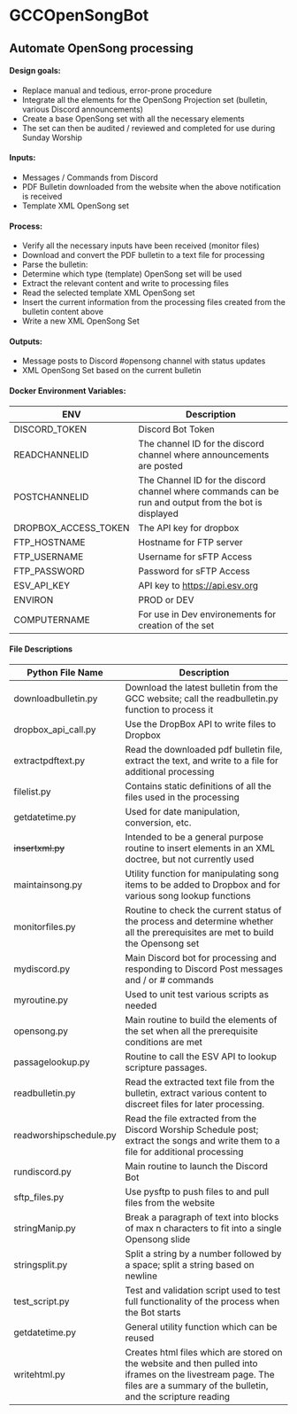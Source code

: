 # GCCOpenSongBot
## Automate OpenSong processing

#### Design goals:
* Replace manual and tedious, error-prone procedure
*	Integrate all the elements for the OpenSong Projection set (bulletin, various Discord announcements)
*	Create a base OpenSong set with all the necessary elements
*	The set can then be audited / reviewed and completed for use during Sunday Worship

#### Inputs:
*	Messages / Commands from Discord
*	PDF Bulletin downloaded from the website when the above notification is received
*	Template XML OpenSong set

#### Process:
*	Verify all the necessary inputs have been received (monitor files)
*	Download and convert the PDF bulletin to a text file for processing
*	Parse the bulletin:
*	Determine which type (template) OpenSong set will be used
*	Extract the relevant content and write to processing files
*	Read the selected template XML OpenSong set
*	Insert the current information from the processing files created from the bulletin content above
*	Write a new XML OpenSong Set

#### Outputs:
*	Message posts to Discord #opensong channel with status updates
*	XML OpenSong Set based on the current bulletin

#### Docker Environment Variables:
| ENV                  | Description                                                                                           |
|----------------------|-------------------------------------------------------------------------------------------------------|
| DISCORD_TOKEN        | Discord Bot Token                                                                                     |
| READCHANNELID        | The channel ID for the discord channel where announcements are posted                                 |
| POSTCHANNELID        | The Channel ID for the discord channel where commands can be run and output from the bot is displayed |
| DROPBOX_ACCESS_TOKEN | The API key for dropbox                                                                               |
| FTP_HOSTNAME         | Hostname for FTP server                                                                               |
| FTP_USERNAME         | Username for sFTP Access                                                                              |
| FTP_PASSWORD         | Password for sFTP Access                                                                              |
| ESV_API_KEY          | API key to https://api.esv.org                                                                        |
| ENVIRON              | PROD or DEV                                                                                           |
| COMPUTERNAME         | For use in Dev environements for creation of the set

#### File Descriptions
| Python   File Name     | Description                                                                                                                                                                |
|------------------------|----------------------------------------------------------------------------------------------------------------------------------------------------------------------------|
| downloadbulletin.py    | Download the latest bulletin from the GCC website; call the readbulletin.py function to process it                                                                         |
| dropbox_api_call.py    | Use the DropBox API to write files to Dropbox                                                                                                                              |
| extractpdftext.py      | Read the downloaded pdf bulletin file, extract the text, and write to a file for additional processing                                                                     |
| filelist.py            | Contains static definitions of all the files used in the processing                                                                                                        |
| getdatetime.py         | Used for date manipulation, conversion, etc.                                                                                                                               |
| ~~insertxml.py~~           | Intended to be a general purpose routine to insert elements in an XML doctree, but not currently used                                                                      |
| maintainsong.py        | Utility function for manipulating  song items to be added to Dropbox and for various song lookup functions                                                                 |
| monitorfiles.py        | Routine to check the current status of the process and determine whether all the prerequisites are met to build the Opensong set                                           |
| mydiscord.py           | Main Discord bot for processing and responding to Discord Post messages and / or # commands                                                                                |
| myroutine.py           | Used to unit test various scripts as needed                                                                                                                                |
| opensong.py            | Main routine to build the elements of the set when all the prerequisite conditions are met                                                                                 |
| passagelookup.py       | Routine to call the ESV API to lookup scripture passages.                                                                                                                  |
| readbulletin.py        | Read the extracted text file from the bulletin, extract various content to discreet files for later processing.                                                            |
| readworshipschedule.py | Read the file extracted from the Discord Worship Schedule post; extract the songs and write them to a file for additional processing                                       |
| rundiscord.py          | Main routine to launch the Discord Bot                                                                                                                                     |
| sftp_files.py          | Use pysftp to push files to and pull files from the website                                                                                                                |
| stringManip.py         | Break a paragraph of text into blocks of max n characters to fit into a single Opensong slide                                                                              |
| stringsplit.py         | Split a string by a number followed by a space; split a string based on newline                                                                                            |
| test_script.py         | Test and validation script used to test full functionality of the process when the Bot starts                                                                              |
| getdatetime.py         | General utility function which can be reused                                                                                                                               |
| writehtml.py           | Creates html files which are stored on the website and then pulled into iframes on the livestream page. The files are a summary of the bulletin, and the scripture reading |
